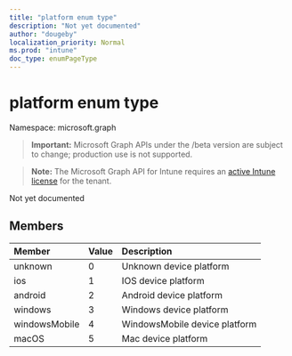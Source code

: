 ```yaml
---
title: "platform enum type"
description: "Not yet documented"
author: "dougeby"
localization_priority: Normal
ms.prod: "intune"
doc_type: enumPageType
---
```


# platform enum type

Namespace: microsoft.graph

> **Important:** Microsoft Graph APIs under the /beta version are subject to change; production use is not supported.

> **Note:** The Microsoft Graph API for Intune requires an [active Intune license](https://go.microsoft.com/fwlink/?linkid=839381) for the tenant.

Not yet documented

## Members
|Member|Value|Description|
|:---|:---|:---|
|unknown|0|Unknown device platform|
|ios|1|IOS device platform|
|android|2|Android device platform|
|windows|3|Windows device platform|
|windowsMobile|4|WindowsMobile device platform|
|macOS|5|Mac device platform|





